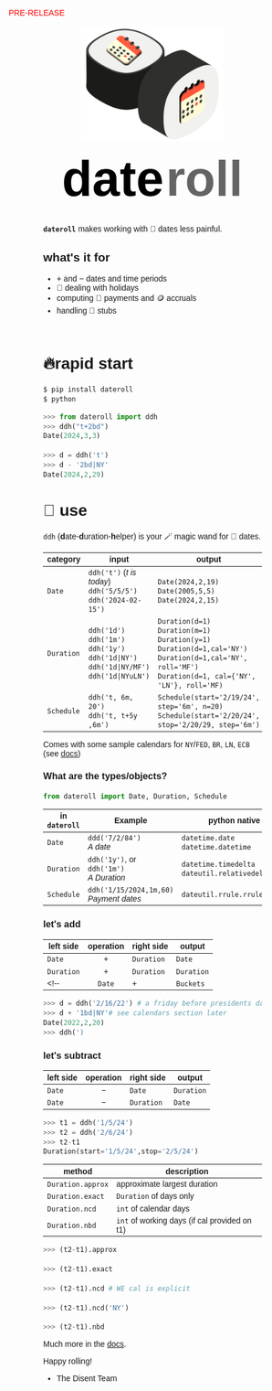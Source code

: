 <style>
  body{
    font-family: helvetica, arial;
  }  
</style>
<span style="color:red;">PRE-RELEASE</span>

<div style="padding-left:12%;padding-right:12%;">

<p align="center">
  <img src="logo.png" style="width:250px"/>
</p>

<center>
  <span style='color:black;font-size:65pt;font-weight:bold'>date</span>
  <span style='color:black;font-size:65pt;font-weight:bold;opacity:60%;'>roll</span>
</center>

<br />

**`dateroll`** makes working with 📅 dates less painful.
<br />


## what's it for
- $+$ and $-$ dates and time periods
- 🎉 dealing with holidays
- computing 💸 payments and 🪙 accruals
- handling 🎫 stubs

<br />

# 🔥rapid start

```bash
$ pip install dateroll
$ python
```

```python
>>> from dateroll import ddh
>>> ddh("t+2bd")
Date(2024,3,3)

>>> d = ddh('t')
>>> d - '2bd|NY'
Date(2024,2,29)

```

# 🚀 use

`ddh` (**d**ate-**d**uration-**h**elper) is your 🪄 magic wand for 📅 dates.


|category|input|output|
|-|-|-|
`Date`|`ddh('t')` (*t is today*)<br>`ddh('5/5/5')`<br>`ddh('2024-02-15')`|`Date(2024,2,19)`<br>`Date(2005,5,5)`<br>`Date(2024,2,15)` 
`Duration`|`ddh('1d')`<br>`ddh('1m')`<br>`ddh('1y')`<br>`ddh('1d\|NY')`<br>`ddh('1d\|NY/MF')`<br>`ddh('1d\|NYuLN')`|`Duration(d=1)`<br>`Duration(m=1)`<br>`Duration(y=1)`<br>`Duration(d=1,cal='NY')`<br>`Duration(d=1,cal='NY', roll='MF')`<br>`Duration(d=1, cal={'NY', 'LN'}, roll='MF)`
`Schedule`|`ddh('t, 6m, 20')`<br>`ddh('t, t+5y ,6m')`|`Schedule(start='2/19/24', step='6m', n=20)`<br>`Schedule(start='2/20/24', stop='2/20/29, step='6m')`

Comes with some sample calendars for `NY`/`FED`, `BR`, `LN`, `ECB` (see [docs](docs.html))

<!-- `Schedule`|`ddh('t, 6m, 20')`<br>`ddh('t, t+5y ,6m')`<br>`ddh('1/15/24,3/30/24,1m)`|`Schedule(start='2/19/24', step='6m', n=20)`<br>`Schedule(start='2/20/24', stop='2/20/29, step='6m')`<br>`Schedule(start='1/15/24', stop='3/30/24, step='1m',stub=']')` -->
<!-- mix/match|`ddh('t') + ddh('3m')*4`|`Schedule(start='2/20/24',per='3m',n=4)` -->
<!-- `Buckets`|`ddh('1m,3m,6m')`<br>`ddh('1y')*5`|`Buckets(l=['1m','3m','6m'])`<br>`Buckets(per='1y',n=5)`
`Schedule`|`ddh('t,t+1y,1m')`<br>`ddh('t')+ddh('1m')*60`|`Schedule(start='t', stop='t+1y, step='1m')`<br>`Schedule(start='t', step='1m', n=60)` -->
<!-- weekly for first 3ms, monthly for next 6, yearly for next 5 -->


### What are the types/objects?
```python
from dateroll import Date, Duration, Schedule
```

in `dateroll`       |Example|python native equivalent|
|-                  |-|-|
|`Date`             |`ddd('7/2/84')`<br>*A date*|`datetime.date`<br>`datetime.datetime`
|`Duration`         |`ddh('1y')`, or `ddh('1m')`<br>*A Duration*|`datetime.timedelta`<br>`dateutil.relativedelta.relativedelta`
|`Schedule`         |`ddh('1/15/2024,1m,60)`<br>*Payment dates*|`dateutil.rrule.rrule`

<!-- |`Buckets`          |`['1m','3m','6m','1y']`<br>*Cash flow pillars*|n/a -->


### let's add

|left side|operation|right side|output
|-|:-:|-|-|
|`Date`|$+$|`Duration`|`Date`
|`Duration`|$+$|`Duration`|`Duration`
<!-- |`Date`|$+$|`Buckets`|`Dates` -->

```python
>>> d = ddh('2/16/22') # a friday before presidents day
>>> d + '1bd|NY'# see calendars section later
Date(2022,2,20)
>>> ddh(')
```

### let's subtract

|left side|operation|right side|output
|-|:-:|-|-|
|`Date`|$-$|`Date`|`Duration`
|`Date`|$-$|`Duration`|`Date`

```python
>>> t1 = ddh('1/5/24')
>>> t2 = ddh('2/6/24')
>>> t2-t1
Duration(start='1/5/24',stop='2/5/24')
```
|method|description|
|-|-|
`Duration.approx`|approximate largest duration|
`Duration.exact`|`Duration` of days only
`Duration.ncd`| `int` of calendar days
`Duration.nbd`| `int` of working days (if cal provided on t1)

```python
>>> (t2-t1).approx

>>> (t2-t1).exact

>>> (t2-t1).ncd # WE cal is explicit

>>> (t2-t1).ncd('NY')

>>> (t2-t1).nbd

```

Much more in the [docs](docs.html).

Happy rolling! 

- The Disent Team